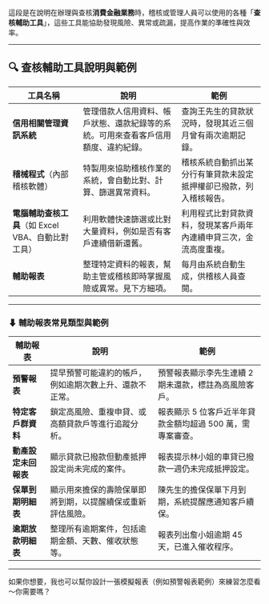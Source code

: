 這段是在說明在辦理與查核**消費金融業務**時，稽核或管理人員可以使用的各種「**查核輔助工具**」，這些工具能協助發現風險、異常或疏漏，提高作業的準確性與效率。

---

## 🔍 查核輔助工具說明與範例

| 工具名稱 | 說明 | 範例 |
|----------|------|------|
| **信用相關管理資訊系統** | 管理借款人信用資料、帳戶狀態、還款紀錄等的系統。可用來查看客戶信用額度、違約紀錄。 | 查詢王先生的貸款狀況時，發現其近三個月曾有兩次逾期記錄。 |
| **稽械程式**（內部稽核軟體） | 特製用來協助稽核作業的系統，會自動比對、計算、篩選異常資料。 | 稽核系統自動抓出某分行有筆貸款未設定抵押權卻已撥款，列入稽核報告。 |
| **電腦輔助查核工具**（如 Excel VBA、自動比對工具） | 利用軟體快速篩選或比對大量資料，例如是否有客戶連續借新還舊。 | 利用程式比對貸款資料，發現某客戶兩年內連續申貸三次，金流高度重複。 |
| **輔助報表** | 整理特定資料的報表，幫助主管或稽核即時掌握風險或異常。見下方細項。 | 每月由系統自動生成，供稽核人員查閱。 |

---

### ⬇ 輔助報表常見類型與範例

| 輔助報表 | 說明 | 範例 |
|----------|------|------|
| **預警報表** | 提早預警可能違約的帳戶，例如逾期次數上升、還款不正常。 | 預警報表顯示李先生連續 2 期未還款，標註為高風險客戶。 |
| **特定客戶群資料** | 鎖定高風險、重複申貸、或高額貸款戶等進行追蹤分析。 | 報表顯示 5 位客戶近半年貸款金額均超過 500 萬，需專案審查。 |
| **動產設定未回報表** | 顯示貸款已撥款但動產抵押設定尚未完成的案件。 | 報表提示林小姐的車貸已撥款一週仍未完成抵押設定。 |
| **保單到期明細表** | 顯示用來擔保的壽險保單即將到期，以提醒續保或重新評估風險。 | 陳先生的擔保保單下月到期，系統提醒應通知客戶續保。 |
| **逾期放款明細表** | 整理所有逾期案件，包括逾期金額、天數、催收狀態等。 | 報表列出詹小姐逾期 45 天，已進入催收程序。 |

---

如果你想要，我也可以幫你設計一張模擬報表（例如預警報表範例）來練習怎麼看～你需要嗎？